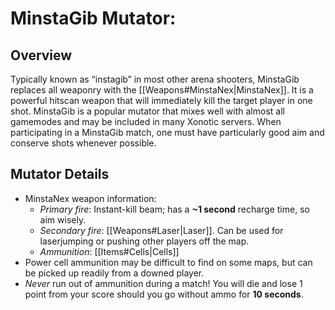 MinstaGib Mutator:
==================

Overview
--------

Typically known as “instagib” in most other arena shooters, MinstaGib replaces all weaponry with the [[Weapons\#MinstaNex|MinstaNex]]. It is a powerful hitscan weapon that will immediately kill the target player in one shot. MinstaGib is a popular mutator that mixes well with almost all gamemodes and may be included in many Xonotic servers. When participating in a MinstaGib match, one must have particularly good aim and conserve shots whenever possible.

Mutator Details
---------------

-   MinstaNex weapon information:
    -   *Primary fire*: Instant-kill beam; has a **\~1 second** recharge time, so aim wisely.
    -   *Secondary fire*: [[Weapons\#Laser|Laser]]. Can be used for laserjumping or pushing other players off the map.
    -   *Ammunition*: [[Items\#Cells|Cells]]
-   Power cell ammunition may be difficult to find on some maps, but can be picked up readily from a downed player.
-   *Never* run out of ammunition during a match! You will die and lose 1 point from your score should you go without ammo for **10 seconds**.

